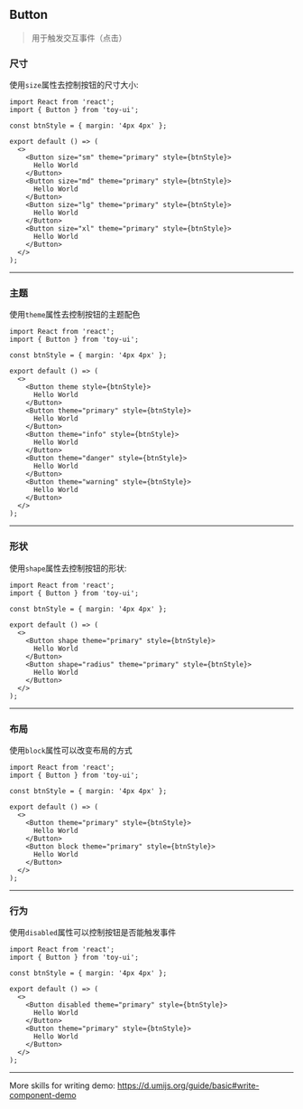 ## Button

> 用于触发交互事件（点击）

### 尺寸

使用`size`属性去控制按钮的尺寸大小:

```tsx
import React from 'react';
import { Button } from 'toy-ui';

const btnStyle = { margin: '4px 4px' };

export default () => (
  <>
    <Button size="sm" theme="primary" style={btnStyle}>
      Hello World
    </Button>
    <Button size="md" theme="primary" style={btnStyle}>
      Hello World
    </Button>
    <Button size="lg" theme="primary" style={btnStyle}>
      Hello World
    </Button>
    <Button size="xl" theme="primary" style={btnStyle}>
      Hello World
    </Button>
  </>
);
```

---

### 主题

使用`theme`属性去控制按钮的主题配色

```tsx
import React from 'react';
import { Button } from 'toy-ui';

const btnStyle = { margin: '4px 4px' };

export default () => (
  <>
    <Button theme style={btnStyle}>
      Hello World
    </Button>
    <Button theme="primary" style={btnStyle}>
      Hello World
    </Button>
    <Button theme="info" style={btnStyle}>
      Hello World
    </Button>
    <Button theme="danger" style={btnStyle}>
      Hello World
    </Button>
    <Button theme="warning" style={btnStyle}>
      Hello World
    </Button>
  </>
);
```

---

### 形状

使用`shape`属性去控制按钮的形状:

```tsx
import React from 'react';
import { Button } from 'toy-ui';

const btnStyle = { margin: '4px 4px' };

export default () => (
  <>
    <Button shape theme="primary" style={btnStyle}>
      Hello World
    </Button>
    <Button shape="radius" theme="primary" style={btnStyle}>
      Hello World
    </Button>
  </>
);
```

---

### 布局

使用`block`属性可以改变布局的方式

```tsx
import React from 'react';
import { Button } from 'toy-ui';

const btnStyle = { margin: '4px 4px' };

export default () => (
  <>
    <Button theme="primary" style={btnStyle}>
      Hello World
    </Button>
    <Button block theme="primary" style={btnStyle}>
      Hello World
    </Button>
  </>
);
```

---

### 行为

使用`disabled`属性可以控制按钮是否能触发事件

```tsx
import React from 'react';
import { Button } from 'toy-ui';

const btnStyle = { margin: '4px 4px' };

export default () => (
  <>
    <Button disabled theme="primary" style={btnStyle}>
      Hello World
    </Button>
    <Button theme="primary" style={btnStyle}>
      Hello World
    </Button>
  </>
);
```

---

More skills for writing demo: https://d.umijs.org/guide/basic#write-component-demo
